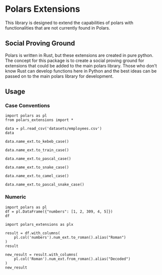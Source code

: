# Polars Extensions

This library is designed to extend the capabilities of polars with functionalities that are not currently found in Polars. 


## Social Proving Ground

Polars is written in Rust, but these extensions are created in pure python. The concept for this package is to create a social proving ground for extensions that could be added to the main polars library. Those who don't know Rust can develop functions here in Python and the best ideas can be passed on to the main polars library for development. 

## Usage

### Case Conventions
```
import polars as pl
from polars_extensions import *

data = pl.read_csv('datasets/employees.csv')
data
```
```
data.name_ext.to_kebeb_case()
```
```
data.name_ext.to_train_case()
```
```
data.name_ext.to_pascal_case()
```

```
data.name_ext.to_snake_case()
```
```
data.name_ext.to_camel_case()
```
```
data.name_ext.to_pascal_snake_case()
```


### Numeric 

```
import polars as pl
df = pl.DataFrame({"numbers": [1, 2, 309, 4, 5]})
df
```
```
import polars_extensions as plx

result = df.with_columns(
    pl.col('numbers').num_ext.to_roman().alias("Roman")
)
result
```

```
new_result = result.with_columns(
    pl.col('Roman').num_ext.from_roman().alias("Decoded")
)
new_result
```


